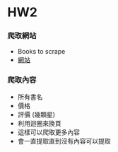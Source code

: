 # HW2  
### 爬取網站
* Books to scrape  
* [網站](<https://books.toscrape.com/>)  

### 爬取內容  
* 所有書名  
* 價格  
* 評價 (幾顆星)  
* 利用迴圈來換頁  
* 這樣可以爬取更多內容
* 會一直提取直到沒有內容可以提取
